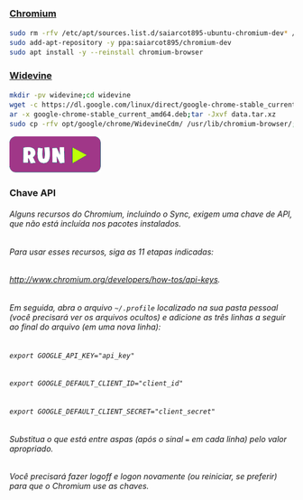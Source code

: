 ### [Chromium](https://pt.wikipedia.org/wiki/Chromium)
```bash
sudo rm -rfv /etc/apt/sources.list.d/saiarcot895-ubuntu-chromium-dev* /etc/apt/trusted.gpg.d/saiarcot895-ubuntu-chromium-dev*
sudo add-apt-repository -y ppa:saiarcot895/chromium-dev
sudo apt install -y --reinstall chromium-browser
```

### [Widevine](https://www.widevine.com/)
```bash
mkdir -pv widevine;cd widevine
wget -c https://dl.google.com/linux/direct/google-chrome-stable_current_amd64.deb
ar -x google-chrome-stable_current_amd64.deb;tar -Jxvf data.tar.xz
sudo cp -rfv opt/google/chrome/WidevineCdm/ /usr/lib/chromium-browser/;cd ..;rm -rfv widevine
```
[![bashrun-url](images/bashrun-url.png)](br:chromium)

### **Chave API**

###### Alguns recursos do Chromium, incluindo o Sync, exigem uma chave de API, que não está incluída nos pacotes instalados.
###### Para usar esses recursos, siga as 11 etapas indicadas:
###### http://www.chromium.org/developers/how-tos/api-keys.
###### Em seguida, abra o arquivo `~/.profile` localizado na sua pasta pessoal (você precisará ver os arquivos ocultos) e adicione as três linhas a seguir ao final do arquivo (em uma nova linha):

###### `export GOOGLE_API_KEY="api_key"`
###### `export GOOGLE_DEFAULT_CLIENT_ID="client_id"`
###### `export GOOGLE_DEFAULT_CLIENT_SECRET="client_secret"`

###### Substitua o que está entre aspas (após o sinal `=` em cada linha) pelo valor apropriado.
###### Você precisará fazer logoff e logon novamente (ou reiniciar, se preferir) para que o Chromium use as chaves.